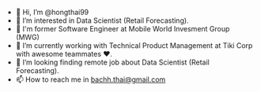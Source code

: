 - 👋 Hi, I’m @hongthai99
- 👀 I’m interested in Data Scientist (Retail Forecasting).
- 💁 I'm former Software Engineer at Mobile World Invesment Group (MWG)
- 🌱 I’m currently working with Technical Product Management at Tiki Corp with awesome teammates ❤️.
- 💞️ I’m looking finding remote job about Data Scientist (Retail Forecasting).
- 📫 How to reach me in bachh.thai@gmail.com

<!---
hongthai99/hongthai99 is a ✨ special ✨ repository because its `README.md` (this file) appears on your GitHub profile.
You can click the Preview link to take a look at your changes.
--->

